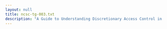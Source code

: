 ```yaml
---
layout: null
title: ncsc-tg-003.txt
description: "A Guide to Understanding Discretionary Access Control in Trusted Systems (September 30, 1987)"
---
```


